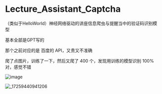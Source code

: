 # Lecture_Assistant_Captcha
（类似于HelloWorld）神经网络驱动的讲座信息爬虫与提醒当中的验证码识别模型


基本全部是GPT写的

那个之前对应的是 百度的 API，又贵又不准确

爬了点图片，训练了一下，然后又爬了 400 个，发现用训练的模型识别 100% 对，感觉不错

![image](https://github.com/user-attachments/assets/0ab8da74-55da-4c1c-bdae-4c6100606424)

![_17259440941206](https://github.com/user-attachments/assets/f7c7dd60-ce8e-48aa-938e-d77d5ec14741)

